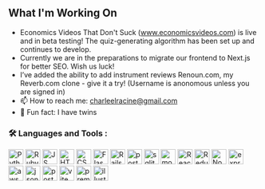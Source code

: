 ##  What I'm Working On

- Economics Videos That Don't Suck (www.economicsvideos.com) is live and in beta testing!  The quiz-generating algorithm has been set up and continues to develop. 
- Currently we are in the preparations to migrate our frontend to Next.js for better SEO.  Wish us luck!
- I’ve added the ability to add instrument reviews Renoun.com, my Reverb.com clone - give it a try!  (Username is anonomous unless you are signed in)
- 📫 How to reach me: charleelracine@gmail.com
- 👯 Fun fact: I have twins

### :hammer_and_wrench: Languages and Tools :

  <p float="left">
  <img src="https://img.shields.io/badge/Python-FFD43B?style=for-the-badge&logo=python&logoColor=blue" title="Python" alt="Python" height="30" width="auto"/>
  <img src="https://img.shields.io/badge/Ruby-CC342D?style=for-the-badge&logo=ruby&logoColor=white" title="Ruby" alt="Ruby" height="30" width="auto"/>
  <img src="https://img.shields.io/badge/JavaScript-323330?style=for-the-badge&logo=javascript&logoColor=F7DF1E" title="JS" alt="JS" height="30" width="auto"/>
  <img src="https://img.shields.io/badge/HTML5-E34F26?style=for-the-badge&logo=html5&logoColor=white" title="HTML" alt="HTML" height="30" width="auto"/>
  <img src="https://img.shields.io/badge/CSS3-1572B6?style=for-the-badge&logo=css3&logoColor=white" title="CSS" alt="CSS" height="30" width="auto"/>
  <img src="https://img.shields.io/badge/Flask-000000?style=for-the-badge&logo=flask&logoColor=white" title="Flask" alt="Flask" height="30" width="auto"/>
  <img src="https://img.shields.io/badge/Ruby_on_Rails-CC0000?style=for-the-badge&logo=ruby-on-rails&logoColor=white" title="Rails" alt="Rails" height="30" width="auto"/>
  <img src="https://img.shields.io/badge/PostgreSQL-green?style=for-the-badge" title="postgresql" alt="postgresql" height="30" width="auto"/>
  <img src="https://img.shields.io/badge/Sqlite-003B57?style=for-the-badge&logo=sqlite&logoColor=white" title="sqlite" alt="sqlite" height="30" width="auto"/>
  <img src="https://img.shields.io/badge/MongoDB-4EA94B?style=for-the-badge&logo=mongodb&logoColor=white" title="mongodb" alt="mongodb" height="30" width="auto"/>
  <img src="https://img.shields.io/badge/React-20232A?style=for-the-badge&logo=react&logoColor=61DAFB" title="React" alt="React" height="30" width="auto"/>
  <img src="https://img.shields.io/badge/Redux-593D88?style=for-the-badge&logo=redux&logoColor=white" title="Redux" alt="Redux" height="30" width="auto"/>
  <img src="https://img.shields.io/badge/Node%20js-339933?style=for-the-badge&logo=nodedotjs&logoColor=white" title="Node" alt="Node" height="30" width="auto"/>
  <img src="https://img.shields.io/badge/Express%20js-000000?style=for-the-badge&logo=express&logoColor=white" title="express" alt="express" height="30" width="auto"/>
  <img src="https://img.shields.io/badge/Amazon_AWS-FF9900?style=for-the-badge&logo=amazonaws&logoColor=white" title="aws" alt="aws" height="30" width="auto"/>
  <img src="https://img.shields.io/badge/json-5E5C5C?style=for-the-badge&logo=json&logoColor=white" title="json" alt="json" height="30" width="auto"/>
  <img src="https://img.shields.io/badge/Postman-FF6C37?style=for-the-badge&logo=Postman&logoColor=white" title="postman" alt="postman" height="30" width="auto"/>
  <img src="https://img.shields.io/badge/Vite-B73BFE?style=for-the-badge&logo=vite&logoColor=FFD62E" title="vite" alt="vite" height="30" width="auto"/>
  <img src="https://img.shields.io/badge/Adobe%20Premiere%20Pro-9999FF?style=for-the-badge&logo=Adobe%20Premiere%20Pro&logoColor=white" title="premiere" alt="premeiere" height="30" width="auto"/>
  <img src="https://img.shields.io/badge/Adobe%20Illustrator-FF9A00?style=for-the-badge&logo=adobe%20illustrator&logoColor=white" title="illustrator" alt="illustrator" height="30" width="auto"/>
  </p>

  





<!--
**cracine79/cracine79** is a ✨ _special_ ✨ repository because its `README.md` (this file) appears on your GitHub profile.

Here are some ideas to get you started:


- 🌱 I’m currently learning ...
- 👯 I’m looking to collaborate on ...
- 🤔 I’m looking for help with ...
- 💬 Ask me about ...
- 📫 How to reach me: ...
- 😄 Pronouns: ...
- ⚡ Fun fact: ...
-->
